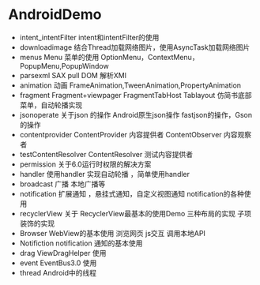 # AndroidDemo

- intent_intentFilter     intent和intentFilter的使用
- downloadimage           结合Thread加载网络图片，使用AsyncTask加载网络图片
- menus                    Menu 菜单的使用 OptionMenu，ContextMenu，PopupMenu,PopupWindow
- parsexml                SAX pull DOM 解析XMl
- animation                动画 FrameAnimation,TweenAnimation,PropertyAnimation
- fragment                  Fragment+viewpager FragmentTabHost Tablayout 仿简书底部菜单，自动轮播实现
- jsonoperate        关于json 的操作  Android原生json操作 fastjson的操作，Gson的操作
- contentprovider     ContentProvider 内容提供者 ContentObserver 内容观察者
- testContentResolver   ContentResolver 测试内容提供者
- permission       关于6.0运行时权限的解决方案
- handler    使用handler 实现自动轮播  ，简单使用handler
- broadcast  广播 本地广播等
- notification  扩展通知 ，悬挂式通知，自定义视图通知 notification的各种使用
- recyclerView  关于 RecyclerView最基本的使用Demo 三种布局的实现 子项装饰的实现 
- Browser WebView的基本使用 浏览网页 js交互 调用本地API
- Notifiction notification 通知的基本使用
- drag ViewDragHelper 使用
- event EventBus3.0 使用
- thread Android中的线程
